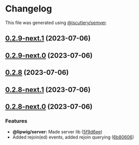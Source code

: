 # Changelog

This file was generated using [@jscutlery/semver](https://github.com/jscutlery/semver).

## [0.2.9-next.1](https://git.whc.fyi/WillowHayward/lipwig/compare/v0.2.9-next.0...v0.2.9-next.1) (2023-07-06)



## [0.2.9-next.0](https://git.whc.fyi/WillowHayward/lipwig/compare/v0.2.8...v0.2.9-next.0) (2023-07-06)



## [0.2.8](https://git.whc.fyi/WillowHayward/lipwig/compare/v0.2.8-next.1...v0.2.8) (2023-07-06)



## [0.2.8-next.1](https://git.whc.fyi/WillowHayward/lipwig/compare/v0.2.8-next.0...v0.2.8-next.1) (2023-07-06)



## [0.2.8-next.0](https://git.whc.fyi/WillowHayward/lipwig/compare/v0.2.7...v0.2.8-next.0) (2023-07-06)


### Features

* **@lipwig/server:** Made server lib ([5f9d6ee](https://git.whc.fyi/WillowHayward/lipwig/commits/5f9d6ee082e3af17298f616c1a6c58c51d2e8333))
* Added rejoin(ed) events, added rejoin querying ([6b80606](https://git.whc.fyi/WillowHayward/lipwig/commits/6b8060641664af6c53f464f5d4ae78453f2696f3))
